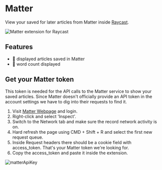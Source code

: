 # Matter
View your saved for later articles from Matter inside [Raycast](https://www.raycast.com/). 

![Matter extension for Raycast](https://user-images.githubusercontent.com/57217296/209464852-a681e81b-8b41-4fbb-a8fe-84eb19617a28.png)

## Features
- 📰 displayed articles saved in Matter
- 🔢 word count displayed

## Get your Matter token
This token is needed for the API calls to the Matter service to show your saved articles. Since Matter doesn't officially provide an API token in the account settings we have to dig into their requests to find it. 

1. Visit [Matter Webpage](web.getmatter.com) and login. 
2. Right-click and select 'Inspect'.
3. Switch to the Network tab and make sure the record network activity is on.
4. Hard refresh the page using CMD + Shift + R and select the first new request queue.
5. Inside Request headers there should be a cookie field with access_token. That's your Matter token we're looking for.
6. Copy the access_token and paste it inside the extension.

![matterApiKey](https://user-images.githubusercontent.com/57217296/209464971-31fc0e8f-7637-4110-bb81-6515e180cf41.png)
